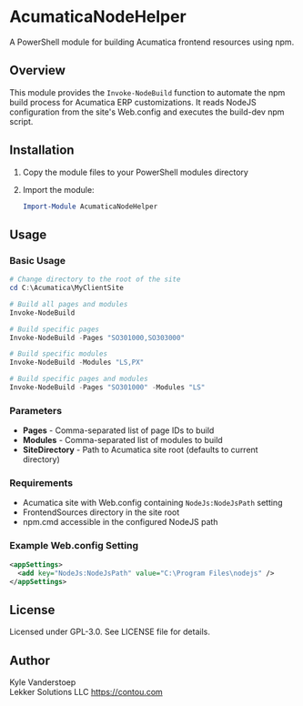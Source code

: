 # AcumaticaNodeHelper

A PowerShell module for building Acumatica frontend resources using npm.

## Overview

This module provides the `Invoke-NodeBuild` function to automate the npm build process for Acumatica ERP customizations. It reads NodeJS configuration from the site's Web.config and executes the build-dev npm script.

## Installation

1. Copy the module files to your PowerShell modules directory
2. Import the module:

   ```powershell
   Import-Module AcumaticaNodeHelper
   ```

## Usage

### Basic Usage

```powershell
# Change directory to the root of the site
cd C:\Acumatica\MyClientSite

# Build all pages and modules
Invoke-NodeBuild

# Build specific pages
Invoke-NodeBuild -Pages "SO301000,SO303000"

# Build specific modules
Invoke-NodeBuild -Modules "LS,PX"

# Build specific pages and modules
Invoke-NodeBuild -Pages "SO301000" -Modules "LS"
```

### Parameters

- **Pages** - Comma-separated list of page IDs to build
- **Modules** - Comma-separated list of modules to build  
- **SiteDirectory** - Path to Acumatica site root (defaults to current directory)

### Requirements

- Acumatica site with Web.config containing `NodeJs:NodeJsPath` setting
- FrontendSources directory in the site root
- npm.cmd accessible in the configured NodeJS path

### Example Web.config Setting

```xml
<appSettings>
  <add key="NodeJs:NodeJsPath" value="C:\Program Files\nodejs" />
</appSettings>
```

## License

Licensed under GPL-3.0. See LICENSE file for details.

## Author

Kyle Vanderstoep  
Lekker Solutions LLC
<https://contou.com>

